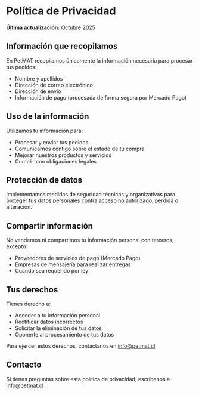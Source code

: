 # Política de Privacidad

**Última actualización:** Octubre 2025

## Información que recopilamos

En PetMAT recopilamos únicamente la información necesaria para procesar tus pedidos:

- Nombre y apellidos
- Dirección de correo electrónico
- Dirección de envío
- Información de pago (procesada de forma segura por Mercado Pago)

## Uso de la información

Utilizamos tu información para:

- Procesar y enviar tus pedidos
- Comunicarnos contigo sobre el estado de tu compra
- Mejorar nuestros productos y servicios
- Cumplir con obligaciones legales

## Protección de datos

Implementamos medidas de seguridad técnicas y organizativas para proteger tus datos personales contra acceso no autorizado, pérdida o alteración.

## Compartir información

No vendemos ni compartimos tu información personal con terceros, excepto:

- Proveedores de servicios de pago (Mercado Pago)
- Empresas de mensajería para realizar entregas
- Cuando sea requerido por ley

## Tus derechos

Tienes derecho a:

- Acceder a tu información personal
- Rectificar datos incorrectos
- Solicitar la eliminación de tus datos
- Oponerte al procesamiento de tus datos

Para ejercer estos derechos, contáctanos en info@petmat.cl

## Contacto

Si tienes preguntas sobre esta política de privacidad, escríbenos a info@petmat.cl






